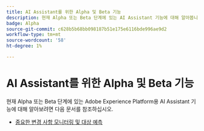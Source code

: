 ```yaml
---
title: AI Assistant를 위한 Alpha 및 Beta 기능
description: 현재 Alpha 또는 Beta 단계에 있는 AI Assistant 기능에 대해 알아봅니다.
badge: Alpha
source-git-commit: c628b5b68bb098187b51e175e6116bde996ae9d2
workflow-type: tm+mt
source-wordcount: '58'
ht-degree: 1%

---
```


# AI Assistant를 위한 Alpha 및 Beta 기능

현재 Alpha 또는 Beta 단계에 있는 Adobe Experience Platform용 AI Assistant 기능에 대해 알아보려면 다음 문서를 참조하십시오.

* [중요한 변경 사항 모니터링 및 대상 예측](./audience-forecasting.md)